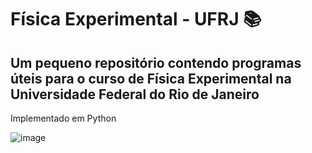 # Física Experimental - UFRJ :books:

## Um pequeno repositório contendo programas úteis para o curso de Física Experimental na Universidade Federal do Rio de Janeiro
Implementado em Python 

![image](https://user-images.githubusercontent.com/65928455/127167194-eb4ba8c3-fa1e-45f0-8aa8-d4544357b558.png)

